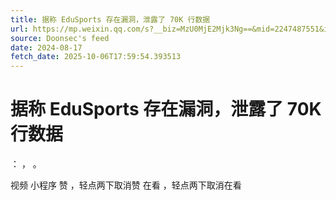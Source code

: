 ```yaml
---
title: 据称 EduSports 存在漏洞，泄露了 70K 行数据
url: https://mp.weixin.qq.com/s?__biz=MzU0MjE2Mjk3Ng==&mid=2247487551&idx=2&sn=47014121a42ee4435ec1e9997af8ce4a
source: Doonsec's feed
date: 2024-08-17
fetch_date: 2025-10-06T17:59:54.393513
---
```


# 据称 EduSports 存在漏洞，泄露了 70K 行数据

：
，
。

视频
小程序
赞
，轻点两下取消赞
在看
，轻点两下取消在看